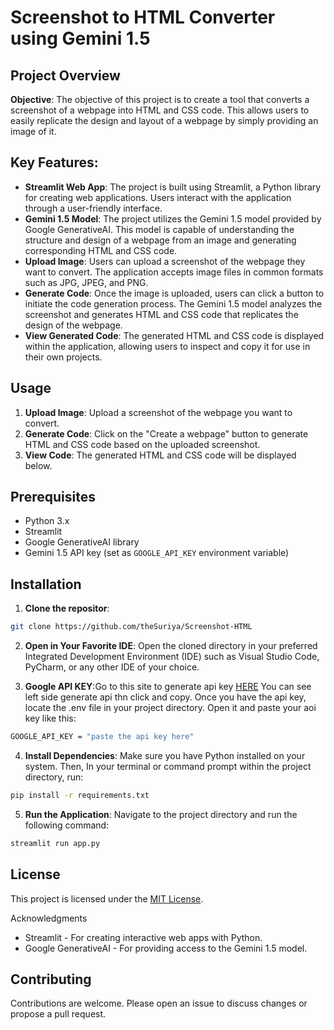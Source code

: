 # Screenshot to HTML Converter using Gemini 1.5

## Project Overview
**Objective**:
The objective of this project is to create a tool that converts a screenshot of a webpage into HTML and CSS code. This allows users to easily replicate the design and layout of a webpage by simply providing an image of it.

## Key Features:

- **Streamlit Web App**: The project is built using Streamlit, a Python library for creating web applications. Users interact with the application through a user-friendly interface.
- **Gemini 1.5 Model**: The project utilizes the Gemini 1.5 model provided by Google GenerativeAI. This model is capable of understanding the structure and design of a webpage from an image and generating corresponding HTML and CSS code.
- **Upload Image**: Users can upload a screenshot of the webpage they want to convert. The application accepts image files in common formats such as JPG, JPEG, and PNG.
- **Generate Code**: Once the image is uploaded, users can click a button to initiate the code generation process. The Gemini 1.5 model analyzes the screenshot and generates HTML and CSS code that replicates the design of the webpage.
- **View Generated Code**: The generated HTML and CSS code is displayed within the application, allowing users to inspect and copy it for use in their own projects.
  
## Usage

1. **Upload Image**: Upload a screenshot of the webpage you want to convert.
2. **Generate Code**: Click on the "Create a webpage" button to generate HTML and CSS code based on the uploaded screenshot.
3. **View Code**: The generated HTML and CSS code will be displayed below.

## Prerequisites

- Python 3.x
- Streamlit
- Google GenerativeAI library
- Gemini 1.5 API key (set as `GOOGLE_API_KEY` environment variable)

## Installation

1. **Clone the repositor**:

```bash
git clone https://github.com/theSuriya/Screenshot-HTML
```
2. **Open in Your Favorite IDE**: Open the cloned directory in your preferred Integrated Development Environment (IDE) such as Visual Studio Code, PyCharm, or any other IDE of your choice.

3. **Google API KEY**:Go to this site to generate api key [HERE](https://aistudio.google.com) You can see left side generate api thn click and copy. Once you have the api key, locate the .env file in your project directory. Open it and paste your aoi key like this:
  ```bash
  GOOGLE_API_KEY = "paste the api key here"
  ```
4. **Install Dependencies**: Make sure you have Python installed on your system. Then, In your terminal or command prompt within the project directory, run:
```bash
pip install -r requirements.txt
```
5. **Run the Application**: Navigate to the project directory and run the following command:
 ```bash
 streamlit run app.py
 ```

## License

This project is licensed under the [MIT License](LICENSE).

Acknowledgments
- Streamlit - For creating interactive web apps with Python.
- Google GenerativeAI - For providing access to the Gemini 1.5 model.
  
## Contributing
Contributions are welcome. Please open an issue to discuss changes or propose a pull request.
